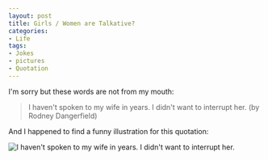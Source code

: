 ```yaml
---
layout: post
title: Girls / Women are Talkative?
categories:
- Life
tags:
- Jokes
- pictures
- Quotation
---
```


I'm sorry but these words are not from my mouth:

> I haven't spoken to my wife in years. I didn't want to interrupt her. (by Rodney Dangerfield)

And I happened to find a funny illustration for this quotation:

![I haven't spoken to my wife in years. I didn't want to interrupt her.](http://farm4.static.flickr.com/3112/2643743145_0b50e89f9c.jpg)

